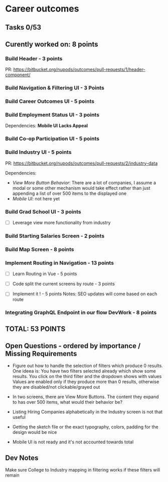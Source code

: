 # Career outcomes
## Tasks 0/53
## Curently worked on: 8 points

### Build Header  - 3 points
PR: https://bitbucket.org/nupods/outcomes/pull-requests/1/header-component/

### Build Navigation & Filtering UI - 3 Points

### Build Career Outcomes UI - 5 points

### Build Employment Status UI - 3 points
Dependencies: **Mobile UI** **Lacks Appeal**

### Build Co-op Participation UI - 5 points

### Build Industry UI - 5 points
PR: https://bitbucket.org/nupods/outcomes/pull-requests/2/industry-data

Dependencies:

- *View More Button Behavior*: There are a lot of companies, I assume a modal or some other mechanism would take effect rather than just appending a list of over 500 items to the displayed one  
- *Mobile UI*: not here yet

### Build Grad School UI - 3 points
- [ ] Leverage view more functionality from industry

### Build Starting Salaries Screen - 2 points

### Build Map Screen - 8 points

### Implement Routing in Navigation - 13 points
- [ ] Learn Routing in Vue - 5 points
- [ ] Code split the current screens by route - 3 points
- [ ] Implement it ! - 5 points
Notes: SEO updates will come based on each route


### Integrating GraphQL Endpoint in our flow DevWork - 8 points

## TOTAL: 53 POINTS 

## Open Questions - ordered by importance / Missing Requirements
- Figure out how to handle the selection of filters which produce 0 results.
One ideea is:
    You have two filters selected already which show some results.
    You click on the third filter and the dropdown shows with values
    Values are enabled only if they produce more than 0 results, otherwise they 
    are disabled/not clickable/grayed out

- In two screens, there are View More Buttons. The content they expand to
has over 500 items, what would their behavior be?

- Listing Hiring Companies alphabetically in the Industry screen is not that useful

- Getting the sketch file or the exact typography, colors, padding for the design
would be nice

- Mobile UI is not ready and it's not accounted towards total


## Dev Notes
Make sure College to Industry mapping in filtering works if these filters will remain